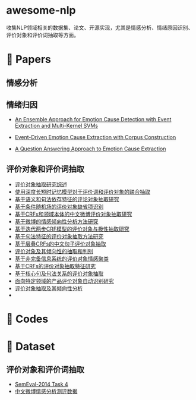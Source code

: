 # awesome-nlp
收集NLP领域相关的数据集、论文、开源实现，尤其是情感分析、情绪原因识别、评价对象和评价词抽取等方面。

# :book: Papers

## 情感分析


## 情绪归因

- [An Ensemble Approach for Emotion Cause Detection with Event Extraction and Multi-Kernel SVMs](https://ieeexplore.ieee.org/stamp/stamp.jsp?tp=&arnumber=8195347)
> 

- [Event-Driven Emotion Cause Extraction with Corpus Construction](http://www.aclweb.org/anthology/D16-1170)
> 


- [A Question Answering Approach to Emotion Cause Extraction](https://www.aclweb.org/anthology/D17-1167)
> 

## 评价对象和评价词抽取
- [评价对象抽取研究综述](http://www.aas.net.cn/CN/10.16383/j.aas.2017.c170049)
- [使用深度长短时记忆模型对于评价词和评价对象的联合抽取](http://jcip.cipsc.org.cn/CN/abstract/abstract2522.shtml)
- [基于语义和句法依存特征的评论对象抽取研究](http://jcip.cipsc.org.cn/CN/abstract/abstract2585.shtml)
- [基于条件随机场的评价对象缺省项识别](http://jcip.cipsc.org.cn/CN/abstract/abstract2317.shtml)
- [基于CRFs和领域本体的中文微博评价对象抽取研究](http://jcip.cipsc.org.cn/CN/abstract/abstract2260.shtml)
- [基于微博的情感倾向性分析方法研究](http://jcip.cipsc.org.cn/CN/abstract/abstract229.shtml)
- [基于迭代两步CRF模型的评价对象与极性抽取研究](http://jcip.cipsc.org.cn/CN/abstract/abstract53.shtml)
- [基于句法特征的评价对象抽取方法研究](http://jcip.cipsc.org.cn/CN/abstract/abstract172.shtml)
- [基于层叠CRFs的中文句子评价对象抽取](http://jcip.cipsc.org.cn/CN/abstract/abstract1718.shtml)
- [评价对象及其倾向性的抽取和判别](http://jcip.cipsc.org.cn/CN/abstract/abstract1633.shtml)
- [基于非完备信息系统的评价对象情感聚类](http://jcip.cipsc.org.cn/CN/abstract/abstract1634.shtml)
- [基于CRFs的评价对象抽取特征研究](http://jcip.cipsc.org.cn/CN/abstract/abstract1588.shtml)
- [基于核心句及句法关系的评价对象抽取](http://jcip.cipsc.org.cn/CN/abstract/abstract1478.shtml)
- [面向特定领域的产品评价对象自动识别研究](http://jcip.cipsc.org.cn/CN/abstract/abstract1332.shtml)
- [评价对象抽取及其倾向性分析](http://jcip.cipsc.org.cn/CN/abstract/abstract1331.shtml)
- []()

# :speak_no_evil: Codes

# :floppy_disk: Dataset

## 评价对象和评价词抽取
- [SemEval-2014 Task 4](http://alt.qcri.org/semeval2014/task4/index.php?id=data-and-tools)
- [中文微博情感分析测评数据](https://mlln.cn/2018/10/11/%E4%B8%AD%E6%96%87%E6%83%85%E6%84%9F%E5%88%86%E6%9E%90%E8%AF%AD%E6%96%99%E5%BA%93%E5%A4%A7%E5%85%A8-%E5%B8%A6%E4%B8%8B%E8%BD%BD%E5%9C%B0%E5%9D%80/)
